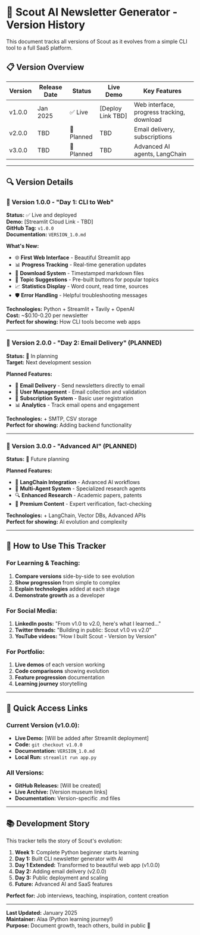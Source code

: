 # 🚀 Scout AI Newsletter Generator - Version History

This document tracks all versions of Scout as it evolves from a simple CLI tool to a full SaaS platform.

## 📋 **Version Overview**

| Version | Release Date | Status | Live Demo | Key Features |
|---------|-------------|--------|-----------|-------------|
| v1.0.0 | Jan 2025 | ✅ Live | [Deploy Link TBD] | Web interface, progress tracking, download |
| v2.0.0 | TBD | 🔄 Planned | TBD | Email delivery, subscriptions |
| v3.0.0 | TBD | 🔄 Planned | TBD | Advanced AI agents, LangChain |

---

## 🔍 **Version Details**

### 🚀 **Version 1.0.0 - "Day 1: CLI to Web"**
**Status:** ✅ Live and deployed  
**Demo:** [Streamlit Cloud Link - TBD]  
**GitHub Tag:** `v1.0.0`  
**Documentation:** `VERSION_1.0.md`

**What's New:**
- 🌐 **First Web Interface** - Beautiful Streamlit app
- 📊 **Progress Tracking** - Real-time generation updates  
- 💾 **Download System** - Timestamped markdown files
- 🎯 **Topic Suggestions** - Pre-built buttons for popular topics
- 📈 **Statistics Display** - Word count, read time, sources
- 🛡️ **Error Handling** - Helpful troubleshooting messages

**Technologies:** Python + Streamlit + Tavily + OpenAI  
**Cost:** ~$0.10-0.20 per newsletter  
**Perfect for showing:** How CLI tools become web apps

---

### 🚀 **Version 2.0.0 - "Day 2: Email Delivery" (PLANNED)**
**Status:** 🔄 In planning  
**Target:** Next development session  

**Planned Features:**
- 📧 **Email Delivery** - Send newsletters directly to email
- 👥 **User Management** - Email collection and validation
- 📝 **Subscription System** - Basic user registration
- 📊 **Analytics** - Track email opens and engagement

**Technologies:** + SMTP, CSV storage  
**Perfect for showing:** Adding backend functionality

---

### 🚀 **Version 3.0.0 - "Advanced AI" (PLANNED)**
**Status:** 🔄 Future planning  

**Planned Features:**
- 🤖 **LangChain Integration** - Advanced AI workflows
- 🧠 **Multi-Agent System** - Specialized research agents
- 🔍 **Enhanced Research** - Academic papers, patents
- 💎 **Premium Content** - Expert verification, fact-checking

**Technologies:** + LangChain, Vector DBs, Advanced APIs  
**Perfect for showing:** AI evolution and complexity

---

## 🎯 **How to Use This Tracker**

### **For Learning & Teaching:**
1. **Compare versions** side-by-side to see evolution
2. **Show progression** from simple to complex
3. **Explain technologies** added at each stage
4. **Demonstrate growth** as a developer

### **For Social Media:**
1. **LinkedIn posts:** "From v1.0 to v2.0, here's what I learned..."
2. **Twitter threads:** "Building in public: Scout v1.0 vs v2.0"
3. **YouTube videos:** "How I built Scout - Version by Version"

### **For Portfolio:**
1. **Live demos** of each version working
2. **Code comparisons** showing evolution
3. **Feature progression** documentation
4. **Learning journey** storytelling

---

## 🔗 **Quick Access Links**

### **Current Version (v1.0.0):**
- **Live Demo:** [Will be added after Streamlit deployment]
- **Code:** `git checkout v1.0.0`
- **Documentation:** `VERSION_1.0.md`
- **Local Run:** `streamlit run app.py`

### **All Versions:**
- **GitHub Releases:** [Will be created]
- **Live Archive:** [Version museum links]
- **Documentation:** Version-specific .md files

---

## 📚 **Development Story**

This tracker tells the story of Scout's evolution:

1. **Week 1:** Complete Python beginner starts learning
2. **Day 1:** Built CLI newsletter generator with AI
3. **Day 1 Extended:** Transformed to beautiful web app (v1.0.0)
4. **Day 2:** Adding email delivery (v2.0.0)
5. **Day 3:** Public deployment and scaling
6. **Future:** Advanced AI and SaaS features

**Perfect for:** Job interviews, teaching, inspiration, content creation

---

**Last Updated:** January 2025  
**Maintainer:** Alaa (Python learning journey!)  
**Purpose:** Document growth, teach others, build in public 🚀 